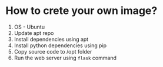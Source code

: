 # How to crete your own image?

1. OS - Ubuntu
2. Update apt repo
3. Install dependencies using apt
4. Install python dependencies using pip
5. Copy source code to /opt folder
6. Run the web server using `flask` command
